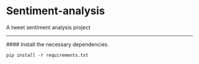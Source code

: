 # Sentiment-analysis
A tweet sentiment analysis project

<hr />
#### Install the necessary dependencies.

<code>pip install -r requirements.txt</code>
